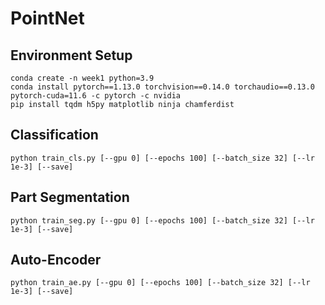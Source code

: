 # PointNet

## Environment Setup

```
conda create -n week1 python=3.9
conda install pytorch==1.13.0 torchvision==0.14.0 torchaudio==0.13.0 pytorch-cuda=11.6 -c pytorch -c nvidia
pip install tqdm h5py matplotlib ninja chamferdist
```

## Classification

```
python train_cls.py [--gpu 0] [--epochs 100] [--batch_size 32] [--lr 1e-3] [--save]
```

## Part Segmentation

```
python train_seg.py [--gpu 0] [--epochs 100] [--batch_size 32] [--lr 1e-3] [--save]
```

## Auto-Encoder

```
python train_ae.py [--gpu 0] [--epochs 100] [--batch_size 32] [--lr 1e-3] [--save]
``````
